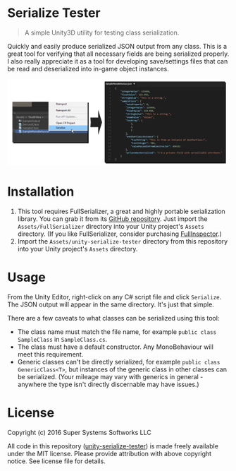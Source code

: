 # Serialize Tester
> A simple Unity3D utility for testing class serialization.

Quickly and easily produce serialized JSON output from any class. This is a great tool for verifying that all necessary fields are being serialized properly. I also really appreciate it as a tool for developing save/settings files that can be read and deserialized into in-game object instances.

![](https://raw.githubusercontent.com/Chaser324/unity-serialize-tester/master/sampleImage.png)

# Installation

1. This tool requires FullSerializer, a great and highly portable serialization library. You can grab it from its [GitHub repository](https://github.com/jacobdufault/fullserializer). Just import the `Assets/FullSerializer` directory into your Unity project's `Assets` directory. (If you like FullSerializer, consider purchasing [FullInspector](http://jacobdufault.github.io/fullinspector/).)
2. Import the `Assets/unity-serialize-tester` directory from this repository into your Unity project's `Assets` directory.

# Usage

From the Unity Editor, right-click on any C# script file and click `Serialize`. The JSON output will appear in the same directory. It's just that simple.

There are a few caveats to what classes can be serialized using this tool:
* The class name must match the file name, for example `public class SampleClass` in `SampleClass.cs`.
* The class must have a default constructor. Any MonoBehaviour will meet this requirement.
* Generic classes can't be directly serialized, for example `public class GenericClass<T>`, but instances of the generic class in other classes can be serialized. (Your mileage may vary with generics in general - anywhere the type isn't directly discernable may have issues.)

# License

Copyright (c) 2016 Super Systems Softworks LLC

All code in this repository ([unity-serialize-tester](https://github.com/Chaser324/unity-serialize-tester)) is made freely available under the MIT license. Please provide attribution with above copyright notice. See license file for details.
